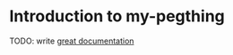 # Introduction to my-pegthing

TODO: write [great documentation](http://jacobian.org/writing/what-to-write/)
